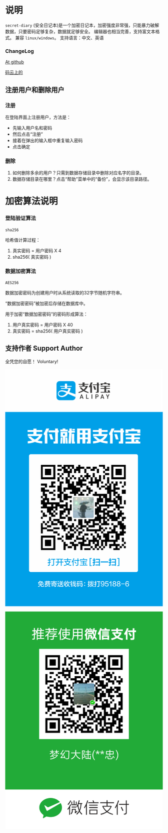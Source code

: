 # 说明
`secret-diary` (安全日记本)是一个加密日记本，加密强度非常强，只能暴力破解数据，只要密码足够复杂，数据就足够安全。
编辑器也相当完善，支持富文本格式。
兼容 `linux/windows`。
支持语言：中文、英语

### ChangeLog

[At github](https://github.com/rocket049/secret-diary/releases)

[码云上的](https://gitee.com/rocket049/secret-diary/releases)

## 注册用户和删除用户
### 注册
在登陆界面上注册用户，方法是：
- 先输入用户名和密码
- 然后点击“注册”
- 接着在弹出的输入框中重复输入密码
- 点击确定

### 删除
1. 如何删除多余的用户？只需到数据存储目录中删除对应名字的目录。
2. 数据存储目录在哪里？点击“帮助”菜单中的“备份”，会显示该目录路径。

# 加密算法说明

### 登陆验证算法
`sha256`

哈希值计算过程： 

1. 真实密码 = 用户密码 X 4
2. sha256( 真实密码 )

### 数据加密算法
`AES256`

数据加密密码为创建用户时从系统读取的32字节随机字符串。

“数据加密密码”被加密后存储在数据库中。

用于加密“数据加密密码”的密码形成算法：

1. 用户真实密码 = 用户密码 X 40
2. 真实密码 = sha256( 用户真实密码 )

## 支持作者 Support Author
全凭您的自愿！ Voluntary!

![支付宝 alipay](./pay/alipay.jpg)

![微信支付 wxpay](./pay/wxpay.png)
